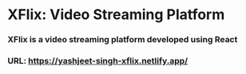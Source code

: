 # XFlix: Video Streaming Platform

### XFlix is a video streaming platform developed using React
### URL: https://yashjeet-singh-xflix.netlify.app/
